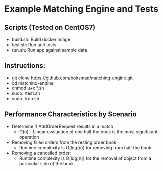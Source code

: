 # Example Matching Engine and Tests

## Scripts (Tested on CentOS7)

- build.sh: Build docker image
- test.sh: Run unit tests
- run.sh: Run app against sample data


## Instructions: 
- git clone https://github.com/boksman/matching-engine.git
- cd matching-engine
- chmod u+x *.sh
- sudo ./test.sh  
- sudo ./run.sh

## Performance Characteristics by Scenario
- Determine if AddOrderRequest results in a match
  - O(n)  - Linear evaluation of one half the book is the most significant operation
- Removing filled orders from the resting order book
  - Runtime complexity is O(log(n)) for removing from half the book 
- Removing a cancelled order: 
  - Runtime complexity is O(log(n)) for the removal of object from a particular side of the book.  


